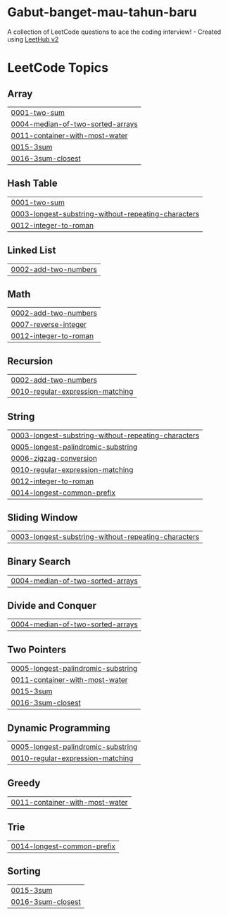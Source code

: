 # Gabut-banget-mau-tahun-baru
A collection of LeetCode questions to ace the coding interview! - Created using [LeetHub v2](https://github.com/arunbhardwaj/LeetHub-2.0)

<!---LeetCode Topics Start-->
# LeetCode Topics
## Array
|  |
| ------- |
| [0001-two-sum](https://github.com/Kunttycat/Gabut-banget-mau-tahun-baru/tree/master/0001-two-sum) |
| [0004-median-of-two-sorted-arrays](https://github.com/Kunttycat/Gabut-banget-mau-tahun-baru/tree/master/0004-median-of-two-sorted-arrays) |
| [0011-container-with-most-water](https://github.com/Kunttycat/Gabut-banget-mau-tahun-baru/tree/master/0011-container-with-most-water) |
| [0015-3sum](https://github.com/Kunttycat/Gabut-banget-mau-tahun-baru/tree/master/0015-3sum) |
| [0016-3sum-closest](https://github.com/Kunttycat/Gabut-banget-mau-tahun-baru/tree/master/0016-3sum-closest) |
## Hash Table
|  |
| ------- |
| [0001-two-sum](https://github.com/Kunttycat/Gabut-banget-mau-tahun-baru/tree/master/0001-two-sum) |
| [0003-longest-substring-without-repeating-characters](https://github.com/Kunttycat/Gabut-banget-mau-tahun-baru/tree/master/0003-longest-substring-without-repeating-characters) |
| [0012-integer-to-roman](https://github.com/Kunttycat/Gabut-banget-mau-tahun-baru/tree/master/0012-integer-to-roman) |
## Linked List
|  |
| ------- |
| [0002-add-two-numbers](https://github.com/Kunttycat/Gabut-banget-mau-tahun-baru/tree/master/0002-add-two-numbers) |
## Math
|  |
| ------- |
| [0002-add-two-numbers](https://github.com/Kunttycat/Gabut-banget-mau-tahun-baru/tree/master/0002-add-two-numbers) |
| [0007-reverse-integer](https://github.com/Kunttycat/Gabut-banget-mau-tahun-baru/tree/master/0007-reverse-integer) |
| [0012-integer-to-roman](https://github.com/Kunttycat/Gabut-banget-mau-tahun-baru/tree/master/0012-integer-to-roman) |
## Recursion
|  |
| ------- |
| [0002-add-two-numbers](https://github.com/Kunttycat/Gabut-banget-mau-tahun-baru/tree/master/0002-add-two-numbers) |
| [0010-regular-expression-matching](https://github.com/Kunttycat/Gabut-banget-mau-tahun-baru/tree/master/0010-regular-expression-matching) |
## String
|  |
| ------- |
| [0003-longest-substring-without-repeating-characters](https://github.com/Kunttycat/Gabut-banget-mau-tahun-baru/tree/master/0003-longest-substring-without-repeating-characters) |
| [0005-longest-palindromic-substring](https://github.com/Kunttycat/Gabut-banget-mau-tahun-baru/tree/master/0005-longest-palindromic-substring) |
| [0006-zigzag-conversion](https://github.com/Kunttycat/Gabut-banget-mau-tahun-baru/tree/master/0006-zigzag-conversion) |
| [0010-regular-expression-matching](https://github.com/Kunttycat/Gabut-banget-mau-tahun-baru/tree/master/0010-regular-expression-matching) |
| [0012-integer-to-roman](https://github.com/Kunttycat/Gabut-banget-mau-tahun-baru/tree/master/0012-integer-to-roman) |
| [0014-longest-common-prefix](https://github.com/Kunttycat/Gabut-banget-mau-tahun-baru/tree/master/0014-longest-common-prefix) |
## Sliding Window
|  |
| ------- |
| [0003-longest-substring-without-repeating-characters](https://github.com/Kunttycat/Gabut-banget-mau-tahun-baru/tree/master/0003-longest-substring-without-repeating-characters) |
## Binary Search
|  |
| ------- |
| [0004-median-of-two-sorted-arrays](https://github.com/Kunttycat/Gabut-banget-mau-tahun-baru/tree/master/0004-median-of-two-sorted-arrays) |
## Divide and Conquer
|  |
| ------- |
| [0004-median-of-two-sorted-arrays](https://github.com/Kunttycat/Gabut-banget-mau-tahun-baru/tree/master/0004-median-of-two-sorted-arrays) |
## Two Pointers
|  |
| ------- |
| [0005-longest-palindromic-substring](https://github.com/Kunttycat/Gabut-banget-mau-tahun-baru/tree/master/0005-longest-palindromic-substring) |
| [0011-container-with-most-water](https://github.com/Kunttycat/Gabut-banget-mau-tahun-baru/tree/master/0011-container-with-most-water) |
| [0015-3sum](https://github.com/Kunttycat/Gabut-banget-mau-tahun-baru/tree/master/0015-3sum) |
| [0016-3sum-closest](https://github.com/Kunttycat/Gabut-banget-mau-tahun-baru/tree/master/0016-3sum-closest) |
## Dynamic Programming
|  |
| ------- |
| [0005-longest-palindromic-substring](https://github.com/Kunttycat/Gabut-banget-mau-tahun-baru/tree/master/0005-longest-palindromic-substring) |
| [0010-regular-expression-matching](https://github.com/Kunttycat/Gabut-banget-mau-tahun-baru/tree/master/0010-regular-expression-matching) |
## Greedy
|  |
| ------- |
| [0011-container-with-most-water](https://github.com/Kunttycat/Gabut-banget-mau-tahun-baru/tree/master/0011-container-with-most-water) |
## Trie
|  |
| ------- |
| [0014-longest-common-prefix](https://github.com/Kunttycat/Gabut-banget-mau-tahun-baru/tree/master/0014-longest-common-prefix) |
## Sorting
|  |
| ------- |
| [0015-3sum](https://github.com/Kunttycat/Gabut-banget-mau-tahun-baru/tree/master/0015-3sum) |
| [0016-3sum-closest](https://github.com/Kunttycat/Gabut-banget-mau-tahun-baru/tree/master/0016-3sum-closest) |
<!---LeetCode Topics End-->